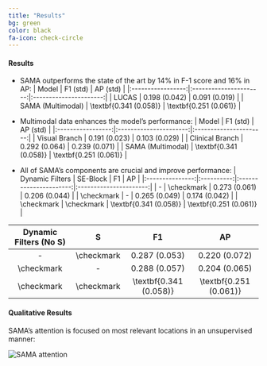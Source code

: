 ```yaml
---
title: "Results"
bg: green
color: black
fa-icon: check-circle
---
```


#### Results
* SAMA outperforms the state of the art by 14% in F-1 score and 16% in AP:
|       Model       |         F1 (std)       |         AP (std)       |
|:-----------------:|:----------------------:|:----------------------:|
|   LUCAS           |      0.198 (0.042)     |      0.091 (0.019)     |
| SAMA (Multimodal) | \textbf{0.341 (0.058)} | \textbf{0.251 (0.061)} |

* Multimodal data enhances the model’s performance:
|       Model       |         F1 (std)       |         AP (std)       |
|:-----------------:|:----------------------:|:----------------------:|
|   Visual Branch   |      0.191 (0.023)     |      0.103 (0.029)     |
|  Clinical Branch  |      0.292 (0.064)     |      0.239 (0.071)     |
| SAMA (Multimodal) | \textbf{0.341 (0.058)} | \textbf{0.251 (0.061)} |

* All of SAMA’s components are crucial and improve performance:
| Dynamic Filters |  SE-Block  |           F1           |           AP           |
|:---------------:|:----------:|:----------------------:|:----------------------:|
|        -        | \checkmark |      0.273 (0.061)     |      0.206 (0.044)     |
|    \checkmark   |      -     |      0.265 (0.049)     |      0.174 (0.042)     |
|    \checkmark   | \checkmark | \textbf{0.341 (0.058)} | \textbf{0.251 (0.061)} |

| Dynamic Filters (No S) |      S     |           F1           |           AP           |
|:----------------------:|:----------:|:----------------------:|:----------------------:|
|            -           | \checkmark |      0.287 (0.053)     |      0.220 (0.072)     |
|       \checkmark       |      -     |      0.288 (0.057)     |      0.204 (0.065)     |
|       \checkmark       | \checkmark | \textbf{0.341 (0.058)} | \textbf{0.251 (0.061)} |

#### Qualitative Results
SAMA’s attention is focused on most relevant locations in an unsupervised manner:

![SAMA attention](/img/Qualitative_results7.png)
